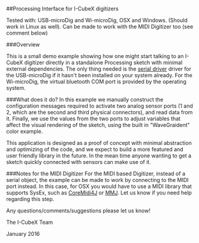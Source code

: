 ##Processing Interface for I-CubeX digitizers 

Tested with: USB-microDig and Wi-microDig, OSX and Windows. (Should work in Linux as well). Can be made to work with the MIDI Digitizer too (see comment below)

###Overview

This is a small demo example showing how one might start talking to an I-CubeX digitizer directly in a standalone Processing sketch with minimal external dependencies. The only thing needed is the [serial  driver](https://www.silabs.com/products/mcu/Pages/USBtoUARTBridgeVCPDrivers.aspx) driver for the USB-microDig if it hasn't been installed on your system already. For the Wi-microDig, the virtual bluetooth COM port is provided by the operating system.

###What does it do?
In this example we manually construct the configuration messages required to activate two analog sensor ports (1 and 2, which are the second and third physical connectors), and read data from it. Finally, we use the values from the two ports to adjust variables that affect the visual rendering of the sketch, using the built in "WaveGraident" color example.

This application is designed as a proof of concept with minimal abstraction and optimizing of the code, and we expect to build a more featured and user friendly library in the future. In the mean time anyone wanting to get a sketch quickly connected with sensors can make use of it.

###Notes for the MIDI Digitizer
For the MIDI based Digitizer, instead of a serial object, the example can be made to work by connecting to the MIDI port instead. In this case, for OSX you would have to use a MIDI library that supports SysEx, such as [CoreMidi4J](https://github.com/DerekCook/CoreMidi4J) or [MMJ](http://www.humatic.de/htools/mmj.htm). Let us know if you need help regarding this step. 

Any questions/comments/suggestions please let us know!

The I-CubeX Team

January 2016
